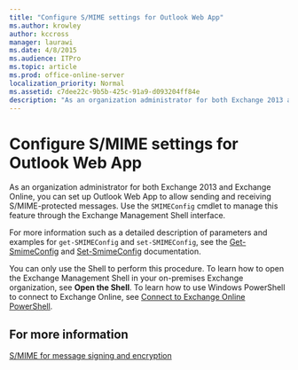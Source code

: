 ```yaml
---
title: "Configure S/MIME settings for Outlook Web App"
ms.author: krowley
author: kccross
manager: laurawi
ms.date: 4/8/2015
ms.audience: ITPro
ms.topic: article
ms.prod: office-online-server
localization_priority: Normal
ms.assetid: c7dee22c-9b5b-425c-91a9-d093204ff84e
description: "As an organization administrator for both Exchange 2013 and Exchange Online, you can set up Outlook Web App to allow sending and receiving S/MIME-protected messages. Use the SMIMEConfig cmdlet to manage this feature through the Exchange Management Shell interface."
---
```


# Configure S/MIME settings for Outlook Web App

As an organization administrator for both Exchange 2013 and Exchange Online, you can set up Outlook Web App to allow sending and receiving S/MIME-protected messages. Use the  `SMIMEConfig` cmdlet to manage this feature through the Exchange Management Shell interface. 
  
For more information such as a detailed description of parameters and examples for  `get-SMIMEConfig` and  `set-SMIMEConfig`, see the [Get-SmimeConfig](http://technet.microsoft.com/library/4b29fa89-0840-4fe9-8885-019fcef2e02b.aspx) and [Set-SmimeConfig](http://technet.microsoft.com/library/de357ce0-8143-4c36-8032-026292fc63f0.aspx) documentation. 
  
You can only use the Shell to perform this procedure. To learn how to open the Exchange Management Shell in your on-premises Exchange organization, see **Open the Shell**. To learn how to use Windows PowerShell to connect to Exchange Online, see [Connect to Exchange Online PowerShell](https://go.microsoft.com/fwlink/p/?linkid=396554).
  
## For more information

[S/MIME for message signing and encryption](s-mime-for-message-signing-and-encryption.md)
  

